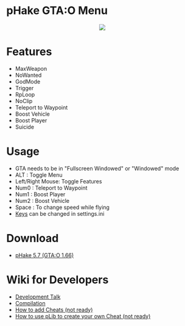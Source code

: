 # pHake GTA:O Menu
<p align="center"><img src="https://user-images.githubusercontent.com/52607377/174328485-6f41f12a-e79a-457d-a565-b2bf6687166a.png"/> </p>

# Features<br/>
- MaxWeapon<br/>
- NoWanted<br/>
- GodMode<br/>
- Trigger<br/>
- RpLoop<br/>
- NoClip<br/>
- Teleport to Waypoint<br/>
- Boost Vehicle<br/>
- Boost Player<br/>
- Suicide<br/>

# Usage
- GTA needs to be in "Fullscreen Windowed" or "Windowed" mode<br/>
- ALT : Toggle Menu<br/>
- Left/Right Mouse: Toggle Features<br/>
- Num0 : Teleport to Waypoint<br/>
- Num1 : Boost Player<br/>
- Num2 : Boost Vehicle<br/>
- Space : To change speed while flying<br/>
- <a href="https://github.com/xhz8s/pHake/wiki/Keycodes">Keys</a> can be changed in settings.ini<br/>

# Download
- <a href="https://github.com/xhz8s/pHake/releases/download/5.8/pHake_5.8_1.66.zip">pHake 5.7 (GTA:O 1.66)</a><br/>

# Wiki for Developers
- <a href="https://github.com/xhz8s/pHake/discussions/29">Development Talk</a><br/>
- <a href="https://github.com/xhz8s/pHake/wiki/Compilation-with-Visual-Studio">Compilation</a><br/>
- <a href="https://github.com/xhz8s/pHake">How to add Cheats (not ready)</a><br/>
- <a href="https://github.com/xhz8s/pHake">How to use pLib to create your own Cheat (not ready)</a><br/>
